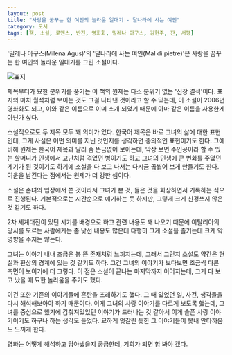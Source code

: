```yaml
---
layout: post
title: "사랑을 꿈꾸는 한 여인의 놀라운 일대기 - 달나라에 사는 여인"
category: 도서
tags: [책, 소설, 로맨스, 반전, 영화화, 밀레나 아구스, 김현주, 잔, 서평]
---
```


'밀레나 아구스(Milena Agus)'의
'달나라에 사는 여인(Mal di pietre)'은
사랑을 꿈꾸는 한 여인의 놀라운 일대기를 그린 소설이다.

![표지](https://lh3.googleusercontent.com/tDxzFRJVhN81GmpqgjB82XYBLw7OmKgPbPkcN7vwoGgS7leSP2BytNVs1qt317EBuoLI_qCHZLBg1A=s480)

제목부터가 묘한 분위기를 풍기는 이 책의 원제는
다소 분위기 없는 '신장 결석'이다.
표지의 마치 월석처럼 보이는 것도 그걸 나타낸 것이라고 할 수 있는데,
이 소설이 2006년 영화화도 되고,
이와 같은 이름으로 이미 소개 되었기 때문에 아마 같은 이름을 사용한게 아닌가 싶다.

소설적으로도 두 제목 모두 꽤 의미가 있다.
한국어 제목은 바로 그녀의 삶에 대한 표현인데,
그게 사실은 어떤 의미를 지닌 것인지를 생각하면 중의적인 표현이기도 한다.
그에비해 원제는 한국어 제목과 달리 좀 뜬금없어 보이는데,
막상 보면 주인공이라 할 수 있는 할머니가 인생에서 고난처럼 겪었던 병이기도 하고
그녀의 인생에 큰 변화를 주었던 계기가 된 것이기도 하기에
소설을 다 보고 나서는 다시금 곱씹어 보게 만들기도 한다.
여운을 남긴다는 점에서는 원제가 더 강한 셈이다.

소설은 손녀의 입장에서 쓴 것이라서
그녀가 본 것, 들은 것을 회상하면서 기록하는 식으로 진행된다.
기본적으로는 시간순으로 얘기하는 듯 하지만,
그렇게 크게 신경쓰지 않은 것 같기도 하다.

2차 세계대전이 있던 시기를 배경으로 하고
관련 내용도 꽤 나오기 때문에
이탈리아의 당시를 모르는 사람에게는 좀 낯선 내용도 많은데
다행히 그게 소설을 즐기는데 크게 악영향을 주지는 않는다.

그녀는 이야기 내내 조금은 붕 뜬 존재처럼 느껴지는데,
그래서 그런지 소설도 약간은 현실과 환상의 경계에 있는 것 같기도 하다.
그건 그녀의 이야기가 보다보면 조금씩 다른 측면이 보이기에 더 그렇다.
이 점은 소설이 끝나는 마지막까지 이어지는데,
그게 다 보고 났을 때 묘한 놀라움을 주기도 했다.

이건 또한 기존의 이야기들에 혼란을 초래하기도 했다.
그 때 있었던 일, 사건, 생각들을 다시 해석해보아야 하기 때문이다.
이게 그녀의 사랑 이야기를 다르게 보도록 했는데,
그녀를 중심으로 했기에 감춰져있었던 이야기가 드러나는 것 같아서
이게 슬픈 사랑 이야기이기도 하구나 하는 생각도 들었다.
묘하게 엇갈린 듯한 그 이야기들이 못내 안타까움도 느끼게 한다.

영화는 어떻게 해석하고 담아냈을지 궁금한데,
기회가 되면 함 봐야 겠다.
